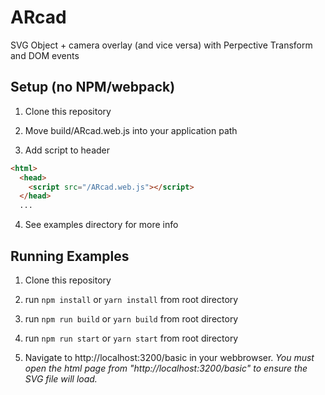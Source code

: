 # ARcad
SVG Object + camera overlay (and vice versa) with Perpective Transform and DOM events


## Setup (no NPM/webpack)

1. Clone this repository

2. Move build/ARcad.web.js into your application path

3. Add script to header
```html
<html>
  <head>
    <script src="/ARcad.web.js"></script>
  </head>
  ...
```

4. See examples directory for more info

## Running Examples

1. Clone this repository

2. run ```npm install``` or ```yarn install``` from root directory

3. run ```npm run build``` or ```yarn build``` from root directory

4. run ```npm run start``` or ```yarn start``` from root directory

5. Navigate to http://localhost:3200/basic in your webbrowser. *You must open the html page from "http://localhost:3200/basic" to ensure the SVG file will load.*
